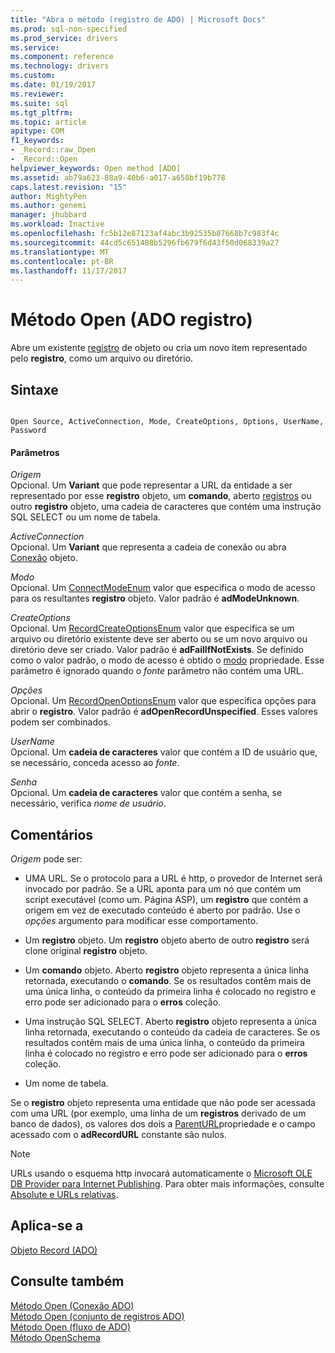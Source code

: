```yaml
---
title: "Abra o método (registro de ADO) | Microsoft Docs"
ms.prod: sql-non-specified
ms.prod_service: drivers
ms.service: 
ms.component: reference
ms.technology: drivers
ms.custom: 
ms.date: 01/19/2017
ms.reviewer: 
ms.suite: sql
ms.tgt_pltfrm: 
ms.topic: article
apitype: COM
f1_keywords:
- _Record::raw_Open
- _Record::Open
helpviewer_keywords: Open method [ADO]
ms.assetid: ab79a623-88a9-40b6-a017-a658bf19b778
caps.latest.revision: "15"
author: MightyPen
ms.author: genemi
manager: jhubbard
ms.workload: Inactive
ms.openlocfilehash: fc5b12e87123af4abc3b92535b87668b7c983f4c
ms.sourcegitcommit: 44cd5c651488b5296fb679f6d43f50d068339a27
ms.translationtype: MT
ms.contentlocale: pt-BR
ms.lasthandoff: 11/17/2017
---
```

# <a name="open-method-ado-record"></a>Método Open (ADO registro)
Abre um existente [registro](../../../ado/reference/ado-api/record-object-ado.md) de objeto ou cria um novo item representado pelo **registro**, como um arquivo ou diretório.  
  
## <a name="syntax"></a>Sintaxe  
  
```  
  
Open Source, ActiveConnection, Mode, CreateOptions, Options, UserName, Password  
```  
  
#### <a name="parameters"></a>Parâmetros  
 *Origem*  
 Opcional. Um **Variant** que pode representar a URL da entidade a ser representado por esse **registro** objeto, um **comando**, aberto [registros](../../../ado/reference/ado-api/recordset-object-ado.md) ou outro **registro** objeto, uma cadeia de caracteres que contém uma instrução SQL SELECT ou um nome de tabela.  
  
 *ActiveConnection*  
 Opcional. Um **Variant** que representa a cadeia de conexão ou abra [Conexão](../../../ado/reference/ado-api/connection-object-ado.md) objeto.  
  
 *Modo*  
 Opcional. Um [ConnectModeEnum](../../../ado/reference/ado-api/connectmodeenum.md) valor que especifica o modo de acesso para os resultantes **registro** objeto. Valor padrão é **adModeUnknown**.  
  
 *CreateOptions*  
 Opcional. Um [RecordCreateOptionsEnum](../../../ado/reference/ado-api/recordcreateoptionsenum.md) valor que especifica se um arquivo ou diretório existente deve ser aberto ou se um novo arquivo ou diretório deve ser criado. Valor padrão é **adFailIfNotExists**. Se definido como o valor padrão, o modo de acesso é obtido o [modo](../../../ado/reference/ado-api/mode-property-ado.md) propriedade. Esse parâmetro é ignorado quando o *fonte* parâmetro não contém uma URL.  
  
 *Opções*  
 Opcional. Um [RecordOpenOptionsEnum](../../../ado/reference/ado-api/recordopenoptionsenum.md) valor que especifica opções para abrir o **registro**. Valor padrão é **adOpenRecordUnspecified**. Esses valores podem ser combinados.  
  
 *UserName*  
 Opcional. Um **cadeia de caracteres** valor que contém a ID de usuário que, se necessário, conceda acesso ao *fonte*.  
  
 *Senha*  
 Opcional. Um **cadeia de caracteres** valor que contém a senha, se necessário, verifica *nome de usuário*.  
  
## <a name="remarks"></a>Comentários  
 *Origem* pode ser:  
  
-   UMA URL. Se o protocolo para a URL é http, o provedor de Internet será invocado por padrão. Se a URL aponta para um nó que contém um script executável (como um. Página ASP), um **registro** que contém a origem em vez de executado conteúdo é aberto por padrão. Use o *opções* argumento para modificar esse comportamento.  
  
-   Um **registro** objeto. Um **registro** objeto aberto de outro **registro** será clone original **registro** objeto.  
  
-   Um **comando** objeto. Aberto **registro** objeto representa a única linha retornada, executando o **comando**. Se os resultados contêm mais de uma única linha, o conteúdo da primeira linha é colocado no registro e erro pode ser adicionado para o **erros** coleção.  
  
-   Uma instrução SQL SELECT. Aberto **registro** objeto representa a única linha retornada, executando o conteúdo da cadeia de caracteres. Se os resultados contêm mais de uma única linha, o conteúdo da primeira linha é colocado no registro e erro pode ser adicionado para o **erros** coleção.  
  
-   Um nome de tabela.  
  
 Se o **registro** objeto representa uma entidade que não pode ser acessada com uma URL (por exemplo, uma linha de um **registros** derivado de um banco de dados), os valores dos dois a [ParentURL](../../../ado/reference/ado-api/parenturl-property-ado.md)propriedade e o campo acessado com o **adRecordURL** constante são nulos.  
  
> [!NOTE]
>  URLs usando o esquema http invocará automaticamente o [Microsoft OLE DB Provider para Internet Publishing](../../../ado/guide/appendixes/microsoft-ole-db-provider-for-internet-publishing.md). Para obter mais informações, consulte [Absolute e URLs relativas](../../../ado/guide/data/absolute-and-relative-urls.md).  
  
## <a name="applies-to"></a>Aplica-se a  
 [Objeto Record (ADO)](../../../ado/reference/ado-api/record-object-ado.md)  
  
## <a name="see-also"></a>Consulte também  
 [Método Open (Conexão ADO)](../../../ado/reference/ado-api/open-method-ado-connection.md)   
 [Método Open (conjunto de registros ADO)](../../../ado/reference/ado-api/open-method-ado-recordset.md)   
 [Método Open (fluxo de ADO)](../../../ado/reference/ado-api/open-method-ado-stream.md)   
 [Método OpenSchema](../../../ado/reference/ado-api/openschema-method.md)

